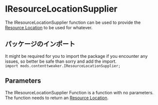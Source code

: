 # IResourceLocationSupplier

The IResourceLocationSupplier function can be used to provide the [Resource Location](/Mods/ContentTweaker/Vanilla/Types/Resources/CTResourceLocation/) to be used for whatever.

## パッケージのインポート

It might be required for you to import the package if you encounter any issues, so better be safe than sorry and add the import.  
`import mods.contenttweaker.IResourceLocationSupplier;`

## Parameters

The IResourceLocationSupplier Function is a function with no parameters.  
The function needs to return an [Resource Location](/Mods/ContentTweaker/Vanilla/Types/Resources/CTResourceLocation/).